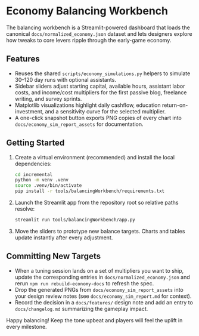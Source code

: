 # Economy Balancing Workbench

The balancing workbench is a Streamlit-powered dashboard that loads the canonical `docs/normalized_economy.json` dataset and
lets designers explore how tweaks to core levers ripple through the early-game economy.

## Features

- Reuses the shared `scripts/economy_simulations.py` helpers to simulate 30–120 day runs with optional assistants.
- Sidebar sliders adjust starting capital, available hours, assistant labor costs, and income/cost multipliers for the first
  passive blog, freelance writing, and survey sprints.
- Matplotlib visualizations highlight daily cashflow, education return-on-investment, and a sensitivity curve for the selected
  multiplier.
- A one-click snapshot button exports PNG copies of every chart into `docs/economy_sim_report_assets` for documentation.

## Getting Started

1. Create a virtual environment (recommended) and install the local dependencies:

   ```bash
   cd incremental
   python -m venv .venv
   source .venv/bin/activate
   pip install -r tools/balancingWorkbench/requirements.txt
   ```

2. Launch the Streamlit app from the repository root so relative paths resolve:

   ```bash
   streamlit run tools/balancingWorkbench/app.py
   ```

3. Move the sliders to prototype new balance targets. Charts and tables update instantly after every adjustment.

## Committing New Targets

- When a tuning session lands on a set of multipliers you want to ship, update the corresponding entries in
  `docs/normalized_economy.json` and rerun `npm run rebuild-economy-docs` to refresh the spec.
- Drop the generated PNGs from `docs/economy_sim_report_assets` into your design review notes (see `docs/economy_sim_report.md`
  for context).
- Record the decision in a `docs/features/` design note and add an entry to `docs/changelog.md` summarizing the gameplay impact.

Happy balancing! Keep the tone upbeat and players will feel the uplift in every milestone.
